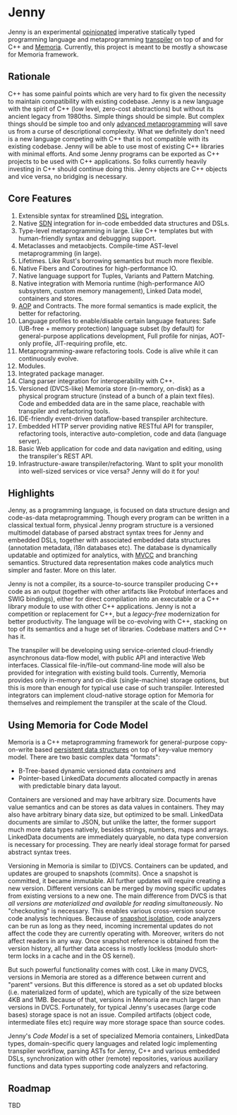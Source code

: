 # Jenny
Jenny is an experimental [opinionated](https://github.com/victor-smirnov/digital-philosophy) imperative statically typed programming language and metaprogramming [transpiler](https://en.wikipedia.org/wiki/Source-to-source_compiler) on top of and for C++ and [Memoria](https://bitbucket.org/vsmirnov/memoria/wiki/Home). Currently, this project is meant to be mostly a showcase for Memoria framework.

## Rationale
C++ has some painful points which are very hard to fix given the necessity to maintain compatibility with existing codebase. Jenny is a new language with the spirit of C++ (low level, zero-cost abstractions) but without its ancient legacy from 1980ths. Simple things should be simple. But complex things should be simple too and only [advanced metaprogramming](https://en.wikipedia.org/wiki/Metaclass) will save us from a curse of descriptional complexity. What we definitely don't need is a new language competing with C++ that is not compatible with its existing codebase. Jenny will be able to use most of existing C++ libraries with minimal efforts. And some Jenny programs can be exported as C++ projects to be used with C++ applications. So folks currently heavily investing in C++ should continue doing this. Jenny objects are C++ objects and vice versa, no bridging is necessary.

## Core Features

1. Extensible syntax for streamlined [DSL](https://en.wikipedia.org/wiki/Domain-specific_language) integration.
1. Native [SDN](https://bitbucket.org/vsmirnov/memoria/wiki/String%20Data%20Notation) integration for in-code embedded data structures and DSLs.
1. Type-level metaprogramming in large. Like C++ templates but with human-friendly syntax and debugging support.
1. Metaclasses and metaobjects. Compile-time AST-level metaprogramming (in large).
1. Lifetimes. Like Rust's borrowing semantics but much more flexible.
1. Native Fibers and Coroutines for high-performance IO.
1. Native language support for Tuples, Variants and Pattern Matching.
1. Native integration with Memoria runtime (high-performance AIO subsystem, custom memory management), Linked Data model, containers and stores.
1. [AOP](https://en.wikipedia.org/wiki/Aspect-oriented_programming) and Contracts. The more formal semantics is made explicit, the better for refactoring.
1. Language profiles to enable/disable certain language features: Safe (UB-free + memory protection) language subset (by default) for general-purpose applications development, Full profile for ninjas, AOT-only profile, JIT-requiring profile, etc.
1. Metaprogramming-aware refactoring tools. Code is alive while it can continuously evolve.
1. Modules.
1. Integrated package manager.
1. Clang parser integration for interoperability with C++.
1. Versioned (DVCS-like) Memoria store (in-memory, on-disk) as a physical program structure (instead of a bunch of a plain text files). Code and embedded data are in the same place, reachable with transpiler and refactoring tools.
1. IDE-friendly event-driven dataflow-based transpiler architecture.
1. Embedded HTTP server providing native RESTful API for transpiler, refactoring tools, interactive auto-completion, code and data (language server).
1. Basic Web application for code and data navigation and editing, using the transpiler's REST API.
1. Infrastructure-aware transpiler/refactoring. Want to split your monolith into well-sized services or vice versa? Jenny will do it for you!

## Highlights

Jenny, as a programming language, is focused on data structure design and code-as-data metaprogramming. Though every program can be written in a classical textual form, physical Jenny program structure is a versioned multimodel database of parsed abstract syntax trees for Jenny and embedded DSLs, together with associated embedded data structures (annotation metadata, i18n databases etc). The database is dynamically updatable and optimized for analytics, with [MVCC](https://en.wikipedia.org/wiki/Multiversion_concurrency_control) and branching semantics. Structured data representation makes code analytics much simpler and faster. More on this later.

Jenny is not a compiler, its a source-to-source transpiler producing C++ code as an output (together with other artifacts like Protobuf interfaces and SWIG bindings), either for direct compilation into an executable or a C++ library module to use with other C++ applications. Jenny is not a competition or replacement for C++, but a *legacy-free* modernization for better productivity. The language will be co-evolving with C++, stacking on top of its semantics and a huge set of libraries. Codebase matters and C++ has it. 

The transpiler will be developing using service-oriented cloud-friendly asynchronous data-flow model, with public API and interactive Web interfaces. Classical file-in/file-out command-line mode will also be provided for integration with existing build tools. Currently, Memoria provides only in-memory and on-disk (single-machine) storage options, but this is more than enough for typical use case of such transpiler. Interested integrators can implement cloud-native storage option for Memoria for themselves and reimplement the transpiler at the scale of the Cloud.

## Using Memoria for Code Model

Memoria is a C++ metaprogramming framework for general-purpose copy-on-write based [persistent data structures](https://en.wikipedia.org/wiki/Persistent_data_structure) on top of key-value memory model. There are two basic complex data "formats":
* B-Tree-based dynamic versioned data *containers* and
* Pointer-based LinkedData *documents* allocated compactly in arenas with predictable binary data layout.

Containers are versioned and may have arbitrary size. Documents have value semantics and can be stores as data values in containers. They may also have arbitrary binary data size, but optimized to be small. LinkedData documents are similar to JSON, but unlike the latter, the former support much more data types natively, besides strings, numbers, maps and arrays. LinkedData documents are immediately quaryable, no data type conversion is necessary for processing. They are nearly ideal storage format for parsed abstract syntax trees.

Versioning in Memoria is similar to (D)VCS. Containers can be updated, and updates are grouped to snapshots (commits). Once a snapshot is committed, it became immutable. All further updates will require creating a new version. Different versions can be merged by moving specific updates from existing versions to a new one. The main difference from DVCS is that *all versions are materialized and available for reading simultaneously*. No "checkouting" is necessary. This enables various cross-version source code analysis techniques. Because of [snapshot isolation](https://en.wikipedia.org/wiki/Snapshot_isolation), code analyzers can be run as long as they need, incoming incremental updates do not affect the code they are currently operating with. Moreover, writers do not affect readers in any way. Once snapshot reference is obtained from the version history, all further data access is mostly lockless (modulo short-term locks in a cache and in the OS kernel). 

But such powerful functionality comes with cost. Like in many DVCS, versions in Memoria are stored as a difference between current and "parent" versions. But this difference is stored as a set ob updated blocks (i.e. materialized form of update), which are typically of the size between 4KB and 1MB. Because of that, versions in Memoria are much larger than versions in DVCS. Fortunately, for typical Jenny's usecases (large code bases) storage space is not an issue. Compiled artifacts (object code, intermediate files etc) require way more storage space than source codes.

Jenny's *Code Model* is a set of specialized Memoria containers, LinkedData types, domain-specific query languages and related logic implementing transpiler workflow, parsing ASTs for Jenny, C++ and various embedded DSLs, synchronization with other (remote) repositories, various auxiliary functions and data types supporting code analyzers and refactoring. 

## Roadmap
TBD
